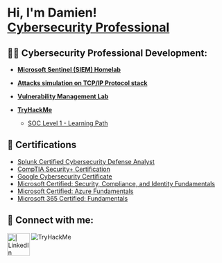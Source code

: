 <h1>Hi, I'm Damien! <br/><a href="https://www.linkedin.com/in/damien-gau/">Cybersecurity Professional</a>



<h2>👨‍💻 Cybersecurity Professional Development:</h2>

- <b>[Microsoft Sentinel (SIEM) Homelab](https://github.com/DamienGau/Microsoft-Sentinel-SIEM-Lab/tree/main)</b>

- <b>[Attacks simulation on TCP/IP Protocol stack](https://github.com/DamienGau/Attacks-on-TCP-IP/tree/main)</b>

- <b>[Vulnerability Management Lab](https://github.com/DamienGau/Vulnerability-Management)</b>

- <b>[TryHackMe](https://tryhackme.com/p/damien.gau)</b>
  - [SOC Level 1 - Learning Path](https://tryhackme.com/path/outline/soclevel1)
  

<h2>📄 Certifications </h2>

- [Splunk Certified Cybersecurity Defense Analyst](https://www.credly.com/badges/a4b37f83-7dd7-459b-9ebd-84ffe38e0a06/linked_in_profile)
- [CompTIA Security+ Certification](https://www.credly.com/badges/8e6c494f-b5b6-4395-9d48-153f208b748d/linked_in_profile)
- [Google Cybersecurity Certificate](https://www.credly.com/badges/6b8169b6-f1c2-4f44-bd0a-794b832e92f2/linked_in_profile)
- [Microsoft Certified: Security, Compliance, and Identity Fundamentals](https://www.credly.com/earner/earned/badge/8bab3bac-6e24-4413-a1c7-ad28e60e06b5)
- [Microsoft Certified: Azure Fundamentals](https://www.credly.com/badges/f115d3d1-9ed8-42a9-a465-009a0f8df7de/linked_in_profile)
- [Microsoft 365 Certified: Fundamentals](https://www.credly.com/badges/7a71de6f-e4f5-4fe3-9bd4-dc9b4fe87de7/linked_in_profile)


<h2> 🤳 Connect with me:</h2>

[<img align="left" alt=" | LinkedIn" width="52px" src="https://cdn.jsdelivr.net/npm/simple-icons@v3/icons/linkedin.svg" />][linkedin]


[linkedin]: https://linkedin.com/in/damien-gau
<img src="https://tryhackme-badges.s3.amazonaws.com/damien.gau.png" alt="TryHackMe">

<!--


Here are some ideas to get you started:

- 🔭 I’m currently working on ...
- 🌱 I’m currently learning ...
- 👯 I’m looking to collaborate on ...
- 🤔 I’m looking for help with ...
- 💬 Ask me about ...
- 📫 How to reach me: ...
- 😄 Pronouns: ...
- ⚡ Fun fact: ...
-->
